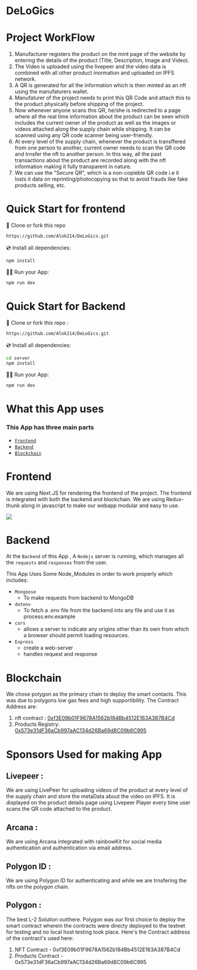 # DeLoGics 

# Project WorkFlow

1. Manufacturer registers the product on the mint page of the website by entering the details of the product (Title, Description, Image and Video).
2. The Video is uploaded using the livepeer and the video data is combined with all other product inormation and uploaded on IPFS network.
3. A QR is generated for all the information which is then minted as an nft using the manufaturers wallet.
4. Manufaturer of the project needs to print this QR Code and attach this to the product physically before shipping of the project.
5. Now whenever anyone scans this QR, he/she is redirected to a page where all the real time information about the product can be seen which includes the current owner of the product as well as the images or videos attached along the supply chain while shipping. It can be scanned using any QR code scanner being user-friendly.
6. At every level of the supply chain, whenever the product is transffered from one person to another, current owner needs to scan the QR code and trnsfer the nft to another person. In this way, all the past transactions about the product are recorded along with the nft information making it fully transparent in nature.
7. We can use the "Secure QR", which is a non-copieble QR code i.e it losts it data on reprinting/photocopying so that to avoid frauds like fake products selling, etc.  
   
# Quick Start for frontend
📄 Clone or fork this repo

```sh
https://github.com/Alok214/DeLoGics.git
```

💿 Install all dependencies:

```sh
npm install
```

🚴‍♂️ Run your App:

```sh
npm run dev
```

# Quick Start for Backend

📄 Clone or fork this repo :

```sh
https://github.com/Alok214/DeLoGics.git
```

💿 Install all dependencies:

```sh
cd server
npm install
```

🚴‍♂️ Run your App:

```sh
npm run dev
```

# What this App uses

### This App has three main parts 
- [`Frontend`](#Frontend)
- [`Backend`](#Backend)
- [`Blockchain`](#Blockchain)


# Frontend

We are using Next.JS for rendering the frontend of the project. The frontend is integrated with both the backend and blockchain.
We are using Redux-thunk along in javascript to make our webapp modular and easy to use. 

<a href='https://www.linkpicture.com/view.php?img=LPic644230cfa54642011873585'><img src='https://www.linkpicture.com/q/delogi.png' type='image'></a>

# Backend

At the `Backend` of this App , A `Nodejs` server is running, which manages all the `requests` and `responses` from the user. 

This App Uses Some Node_Modules in order to work properly which includes:
- `Mongoose`
  - To make requests from backend to MongoDB
- `dotenv`
    - To fetch a .env file from the backend into any file and use it as process.env.example
- `cors`
    - allows a server to indicate any origins other than its own from which a browser should permit loading resources.
- `Express`
  - create a web-server
  - handles request and response


# Blockchain

We chose polygon as the primary chain to deploy the smart contacts. This was due to polygons low gas fees and high supportibility. 
The Contract Address are:
1. nft contract : [0xf3E09b01F9678A1562b184Bb4512E163A387B4Cd](https://mumbai.polygonscan.com/address/0xf3E09b01F9678A1562b184Bb4512E163A387B4Cd#code)
1. Products Registry: [0x573e31dF36aCb997aAC134d26Ba69d8C09b6C995](https://mumbai.polygonscan.com/address/0x573e31dF36aCb997aAC134d26Ba69d8C09b6C995#code)

# Sponsors Used for making App
## Livepeer : 
We are using LivePeer for uploading videos of the product at every level of the supply chain and store the metaData about the video on IPFS. It is displayed on the product details page using Livepeer Player every time user scans the QR code attached to the product. 
## Arcana :
We are using Arcana integrated with rainbowKit for social media authentication and authentication via email address. 
## Polygon ID : 
We are using Polygon ID for authenticating and while we are trnsfering the nfts on the polygon chain.
## Polygon : 
The best L-2 Solution outthere. Polygon was our first choice to deploy the smart contract wherein the contracts were directy deployed to the testnet for testing and no local host testing took place. Here's the Contract address of the contract's used here:
1. NFT Contract - 0xf3E09b01F9678A1562b184Bb4512E163A387B4Cd
2. Products Contract - 0x573e31dF36aCb997aAC134d26Ba69d8C09b6C995
